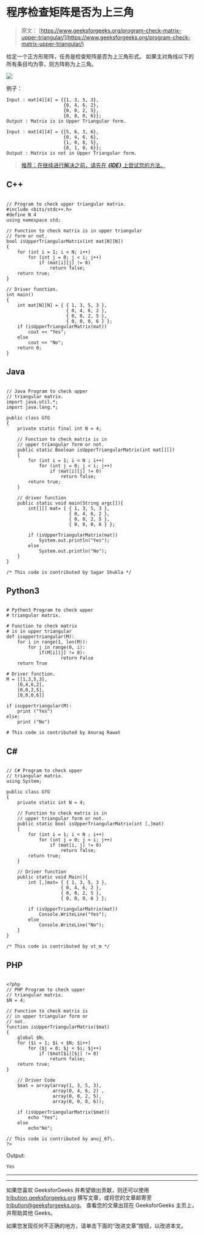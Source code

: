 # 程序检查矩阵是否为上三角

> 原文： [https://www.geeksforgeeks.org/program-check-matrix-upper-triangular/](https://www.geeksforgeeks.org/program-check-matrix-upper-triangular/)

给定一个正方形矩阵，任务是检查矩阵是否为上三角形式。 如果主对角线以下的所有条目均为零，则方阵称为上三角。

![](img/aec884395a5633faf9dd50e65feda1dc.png)

例子：

```
Input : mat[4][4] = {{1, 3, 5, 3},
                     {0, 4, 6, 2},
                     {0, 0, 2, 5},
                     {0, 0, 0, 6}};
Output : Matrix is in Upper Triangular form.

Input : mat[4][4] = {{5, 6, 3, 6},
                     {0, 4, 6, 6},
                     {1, 0, 8, 5},
                     {0, 1, 0, 6}};
Output : Matrix is not in Upper Triangular form.

```

> [推荐：在继续进行解决之前，请先在 ***{IDE}*** 上尝试您的方法。](https://ide.geeksforgeeks.org/)

## C++ 

```

// Program to check upper triangular matrix. 
#include <bits/stdc++.h> 
#define N 4 
using namespace std; 

// Function to check matrix is in upper triangular 
// form or not. 
bool isUpperTriangularMatrix(int mat[N][N]) 
{ 
    for (int i = 1; i < N; i++) 
        for (int j = 0; j < i; j++) 
            if (mat[i][j] != 0) 
                return false; 
    return true; 
} 

// Driver function. 
int main() 
{ 
    int mat[N][N] = { { 1, 3, 5, 3 }, 
                      { 0, 4, 6, 2 }, 
                      { 0, 0, 2, 5 }, 
                      { 0, 0, 0, 6 } }; 
    if (isUpperTriangularMatrix(mat)) 
        cout << "Yes"; 
    else
        cout << "No"; 
    return 0; 
} 

```

## Java

```

// Java Program to check upper  
// triangular matrix. 
import java.util.*; 
import java.lang.*; 

public class GfG 
{ 
    private static final int N = 4; 

    // Function to check matrix is in 
    // upper triangular form or not. 
    public static Boolean isUpperTriangularMatrix(int mat[][]) 
    { 
        for (int i = 1; i < N ; i++) 
            for (int j = 0; j < i; j++) 
                if (mat[i][j] != 0) 
                    return false; 
        return true; 
    }  

    // driver function 
    public static void main(String argc[]){ 
        int[][] mat= { { 1, 3, 5, 3 }, 
                       { 0, 4, 6, 2 }, 
                       { 0, 0, 2, 5 }, 
                       { 0, 0, 0, 6 } }; 

        if (isUpperTriangularMatrix(mat)) 
            System.out.println("Yes"); 
        else
            System.out.println("No"); 
    } 
} 

/* This code is contributed by Sagar Shukla */

```

## Python3

```

# Python3 Program to check upper  
# triangular matrix. 

# Function to check matrix  
# is in upper triangular 
def isuppertriangular(M): 
    for i in range(1, len(M)): 
        for j in range(0, i): 
            if(M[i][j] != 0):  
                    return False
    return True

# Driver function. 
M = [[1,3,5,3], 
    [0,4,6,2], 
    [0,0,2,5], 
    [0,0,0,6]] 

if isuppertriangular(M): 
    print ("Yes") 
else: 
    print ("No") 

# This code is contributed by Anurag Rawat 

```

## C# 

```

// C# Program to check upper  
// triangular matrix. 
using System; 

public class GfG 
{ 
    private static int N = 4; 

    // Function to check matrix is in 
    // upper triangular form or not. 
    public static bool isUpperTriangularMatrix(int [,]mat) 
    { 
        for (int i = 1; i < N ; i++) 
            for (int j = 0; j < i; j++) 
                if (mat[i, j] != 0) 
                    return false; 
        return true; 
    }  

    // Driver function 
    public static void Main(){ 
        int [,]mat= { { 1, 3, 5, 3 }, 
                    { 0, 4, 6, 2 }, 
                    { 0, 0, 2, 5 }, 
                    { 0, 0, 0, 6 } }; 

        if (isUpperTriangularMatrix(mat)) 
            Console.WriteLine("Yes"); 
        else
            Console.WriteLine("No"); 
    } 
} 

/* This code is contributed by vt_m */

```

## PHP

```

<?php 
// PHP Program to check upper  
// triangular matrix. 
$N = 4; 

// Function to check matrix is  
// in upper triangular form or 
// not. 
function isUpperTriangularMatrix($mat) 
{ 
    global $N; 
    for ($i = 1; $i < $N; $i++) 
        for ($j = 0; $j < $i; $j++) 
            if ($mat[$i][$j] != 0) 
                return false; 
    return true; 
} 

    // Driver Code 
    $mat = array(array(1, 3, 5, 3), 
                 array(0, 4, 6, 2) , 
                 array(0, 0, 2, 5), 
                 array(0, 0, 0, 6)); 

    if (isUpperTriangularMatrix($mat)) 
        echo "Yes"; 
    else
        echo"No"; 

// This code is contributed by anuj_67\. 
?> 

```

Output:

```
Yes
```



* * *

* * *

如果您喜欢 GeeksforGeeks 并希望做出贡献，则还可以使用 [tribution.geeksforgeeks.org](https://contribute.geeksforgeeks.org/) 撰写文章，或将您的文章邮寄至 tribution@geeksforgeeks.org。 查看您的文章出现在 GeeksforGeeks 主页上，并帮助其他 Geeks。

如果您发现任何不正确的地方，请单击下面的“改进文章”按钮，以改进本文。
